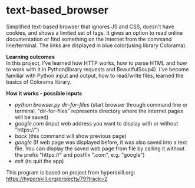 # text-based_browser  
Simplified text-based browser that ignores JS and CSS, doesn't have cookies, and shows a limited set of tags. It gives an option to read online documentation or find something on the Internet from the command line/terminal. The links are displayed in blue color(using library Colorama).
  
**Learning outcomes**   
In this project, I've learned how HTTP works, how to parse HTML and how to work with it in Python(library requests and BeautifulSoup4). I've become familiar with Python input and output, how to read/write files, learned the basics of Colorama library.

**How it works - possible inputs**
-  *python browser.py dir-for-files* (start browser through command line or terminal, "dir-for-files" represents directory where the internet pages will be saved)
-  *google.com* (input web address you want to display with or without "https://")
-  *back* (this command will show previous page)
-  *google* (If web page was displayed before, it was also saved into a text file. You can display the saved web page from file by calling it without the prefix "https://" and postfix ".com", e.g. "google")  
-  *exit* (to quit the app)

This program is based on project from hyperskill.org:  https://hyperskill.org/projects/79?track=2  
